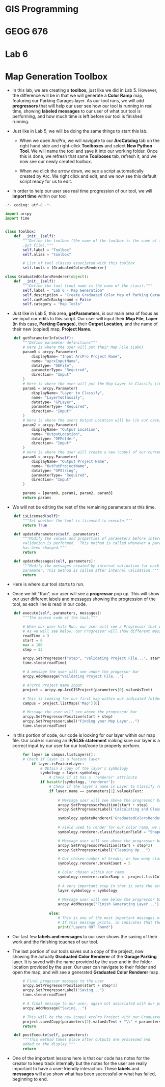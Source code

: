 # GIS Programming 
# GEOG 676
# Lab 6

# Map Generation Toolbox

- In this lab, we are creating a **toolbox**, just like we did in Lab 5. However, the difference will be in that we will generate a **Color Ramp** map, featuring our Parking Garages layer. As our tool runs, we will add **progressors** that will help our user see how our tool is running in real time, showing **labeled messages** to our user of what our tool is performing, and how much time is left before our tool is finished running.

- Just like in Lab 5, we will be doing the same things to start this lab. 

    - When we open ArcPro, we will navigate to our **ArcCatalog** tab on the right hand side and right-click **Toolboxes** and select **New Python Tool**. We will name the tool and save it into our working folder. Once this is done, we refresh that same **Toolboxes** tab, refresh it, and we now see our newly created toolbox. 

    - When we click the arrow down, we see a script automatically created by Arc. We right click and edit, and we now see this default script ready for us to edit.

- In order to help our user see real time progression of our tool, we will **import time** within our tool

```python
-*- coding: utf-8 -*-

import arcpy
import time


class Toolbox:
    def __init__(self):
        """Define the toolbox (the name of the toolbox is the name of the
        .pyt file)."""
        self.label = "Toolbox"
        self.alias = "toolbox"

        # List of tool classes associated with this toolbox
        self.tools = [GraduatedColorsRenderer]

class GraduatedColorsRenderer(object):                                                     
    def __init__(self):
        """Define the tool (tool name is the name of the class)."""
        self.label = "Lab 6 - Map Generation"
        self.description = "Create Graduated Color Map of Parking Garages"
        self.canRunInBackground = False
        self.category = "Map Tools"

```
- Just like in Lab 5, this area, **getParameters**, is our main area of focus as we input our edits to this script. Our user will input their **Map File**, **Layer** (in this case, **Parking Garages**), their **Output Location**, and the name of their new (copied) map, **Project Name**.

```python
    def getParameterInfo(self):
        """Define parameter definitions"""
        # Here is where the user will put their Map File (Lab6)
        param0 = arcpy.Parameter(
            displayName= "Input ArcPro Project Name",
            name= "aprxInputName",
            datatype= "DEFile",
            parameterType= "Required",
            direction= "Input"
        )
        # Here is where the user will put the Map Layer to Classify (in our case, its the Garage Parking Layer)
        param1 = arcpy.Parameter(
            displayName= "Layer to Classify",
            name= "LayerToClassify",
            datatype= "GPLayer",
            parameterType= "Required",
            direction= "Input"
        )
        # Here is where the users Output Location will be (in our case, its out Lab 6 Folder)
        param2 = arcpy.Parameter(
            displayName= "Output Location",
            name= "OutputLocation",
            datatype= "DEFolder",
            direction= "Input"
        )
        # Here is where the user will create a new (copy) of our current project.
        param3 = arcpy.Parameter(
            displayName= "Output Project Name",
            name= "OutPutProjectName",
            datatype= "GPString",
            parameterType= "Required",
            direction= "Input"
        )

        params = [param0, param1, param2, param3]
        return params
```

- We will not be editing the rest of the remaining parameters at this time.

```python
    def isLicensed(self):
        """Set whether the tool is licensed to execute."""
        return True

    def updateParameters(self, parameters):
        """Modify the values and properties of parameters before internal
        validation is performed.  This method is called whenever a parameter
        has been changed."""
        return

    def updateMessages(self, parameters):
        """Modify the messages created by internal validation for each tool
        parameter. This method is called after internal validation."""
        return
```

- Here is where our tool starts to run.

- Once we hit "Run", our user will see a **progressor** pop up. This will show our user different labels and messages showing the progression of the tool, as each line is read in our code. 

```python
    def execute(self, parameters, messages):
        """The source code of the tool."""

        # When our user hits Run, our user will see a Progressor that will let them know each step of the process of our tool
        # As we will see below, our Progressor will show different messages as "time" goes and our tool (script) reaches each line and executes its objective
        readTime = 3
        start = 0
        max = 100
        step = 33

        arcpy.SetProgressor("step", "Validating Project File...", start, max, step)
        time.sleep(readTime)

        # A message the user will see under the progessor bar
        arcpy.AddMessage("Vaildating Project File...")

        # ArcPro Project Name Input
        project = arcpy.mp.ArcGISProject(parameters[0].valueAsText)

        # This is looking for our first map within our indicated folder file
        campus = project.listMaps('Map')[0]

        # Message the user will see above the progressor bar
        arcpy.SetProgressorPosition(start + step)
        arcpy.SetProgressorLabel("Finding your Map Layer...")
        time.sleep(readTime)
```

- In this portion of code, our code is looking for our layer within our map file. Our code is running an **IF/ELSE statement** making sure our layer is a correct input by our user for our tool/code to properly perform.

```python
        for layer in campus.listLayers():
        # Check if layer is a feature layer
            if layer.isFeatureLayer:
                # Obtain a copy of the layer's symbology
                symbology = layer.symbology
                    # Check if it has a 'renderer' attribute
                if hasattr(symbology, 'renderer'):
                    # Check if the layer's name is Layer to Classify (GarageParking)
                    if layer.name == parameters[1].valueAsText:
                        
                        # Message user will see above the progressor bar
                        arcpy.SetProgressorPosition(start + step)
                        arcpy.SetProgressorLabel("Calculating and Classifying...")

                        symbology.updateRenderer('GraduatedColorsRenderer')
                        
                        # Field used to render for our color ramp, we are telling arcpy that we want to use the "Shape_Area" field
                        symbology.renderer.classificationField = "Shape_Area"

                        # Message user will see above the progressor bar
                        arcpy.SetProgressorPosition(start + step*2)
                        arcpy.SetProgressorLabel("Cleaning Up...")

                        # Our chosen number of breaks, or how many classes we will have, in our Color Ramp
                        symbology.renderer.breakCount = 5

                        # Color chosen within our ramp
                        symbology.renderer.colorRamp =  project.listColorRamps('Oranges (5 Classes)')[0]
                        
                        # A very important step in that is sets the actual symbology equal to the copies
                        layer.symbology = symbology
                        
                        # Message user will see below the progressor bar
                        arcpy.AddMessage("Finish Generating Layer...")
                    
                    else:
                        # This is one of the most important messages of our tool in that it will inform our user if the layer is not within our ArcPro Project
                        # If this message prints, in indicates that the user needs to move that specific layer into the ArcPro Project file
                        print("Layers NOT Found")
```
- Our last few **labels and messages** to our user shows the saving of their work and the finishing touches of our tool. 

- The last portion of our tools saves out a copy of the project, now showing the actually **Graduated Color Renderer** of the **Garage Parking** layer. It is saved with the name provided by the user and in the folder location provided by the user. Our user can navigate to their folder and open the map, and will see a generated **Graduated Color Renderer** map.

```python
        # Final progessor message to the user
        arcpy.SetProgressorPosition(start + step*3)
        arcpy.SetProgressorLabel("Saving...")
        time.sleep(readTime)

        # A final message to our user, again not associated with our progressor
        arcpy.AddMessage("Saving...")

        # This will be the new (copy) ArcPro Project with our Graduated Colors Renderer layer
        project.saveACopy(parameters[2].valueAsText + "\\" + parameters[3].valueAsText + ".aprx")
        return

    def postExecute(self, parameters):
        """This method takes place after outputs are processed and
        added to the display."""
        return
```
- One of the important lessons here is that our code has notes for the creator to keep track internally but the notes for the user are really important to have a user-friendly interaction. These **labels** and **messages** will also show what has been successful or what has failed, beginning to end.
